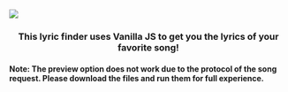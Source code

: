 # <img src="https://user-images.githubusercontent.com/66639966/144232668-d6e4a871-0299-4384-8447-6e7a3b269676.png" />
<h3 align="center">This lyric finder uses Vanilla JS to get you the lyrics of your favorite song!</h3>
   
#### <b>Note: </b>The preview option does not work due to the protocol of the song request. Please download the files and run them for full experience.
